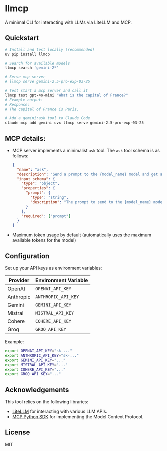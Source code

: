 # llmcp

A minimal CLI for interacting with LLMs via LiteLLM and MCP.

## Quickstart

```bash
# Install and test locally (recommended)
uv pip install llmcp

# Search for available models
llmcp search 'gemini-2*'

# Serve mcp server
# llmcp serve gemini-2.5-pro-exp-03-25

# Test start a mcp server and call it
llmcp test gpt-4o-mini "What is the capital of France?"
# Example output:
# Response:
# The capital of France is Paris.

# Add a gemini:ask tool to Claude Code
claude mcp add gemini uvx llmcp serve gemini-2.5-pro-exp-03-25
```

##

## MCP details:

- MCP server implements a minimalist `ask` tool. The `ask` tool schema is as follows:
  ```json
  {
    "name": "ask",
    "description": "Send a prompt to the {model_name} model and get a response.",
    "input_schema": {
      "type": "object",
      "properties": {
        "prompt": {
          "type": "string",
          "description": "The prompt to send to the {model_name} model."
        }
      },
      "required": ["prompt"]
    }
  }
  ```
- Maximum token usage by default (automatically uses the maximum available tokens for the model)



## Configuration

Set up your API keys as environment variables:

| Provider   | Environment Variable       |
|------------|---------------------------|
| OpenAI     | `OPENAI_API_KEY`          |
| Anthropic  | `ANTHROPIC_API_KEY`       |
| Gemini     | `GEMINI_API_KEY`          |
| Mistral    | `MISTRAL_API_KEY`         |
| Cohere     | `COHERE_API_KEY`          |
| Groq       | `GROQ_API_KEY`            |

Example:
```bash
export OPENAI_API_KEY="sk-..."
export ANTHROPIC_API_KEY="sk-..."
export GEMINI_API_KEY="..."
export MISTRAL_API_KEY="..."
export COHERE_API_KEY="..."
export GROQ_API_KEY="..."
```

## Acknowledgements

This tool relies on the following libraries:

- [LiteLLM](https://github.com/BerriAI/litellm) for interacting with various LLM APIs.
- [MCP Python SDK](https://github.com/modelcontextprotocol/python-sdk) for implementing the Model Context Protocol.

## License

MIT
